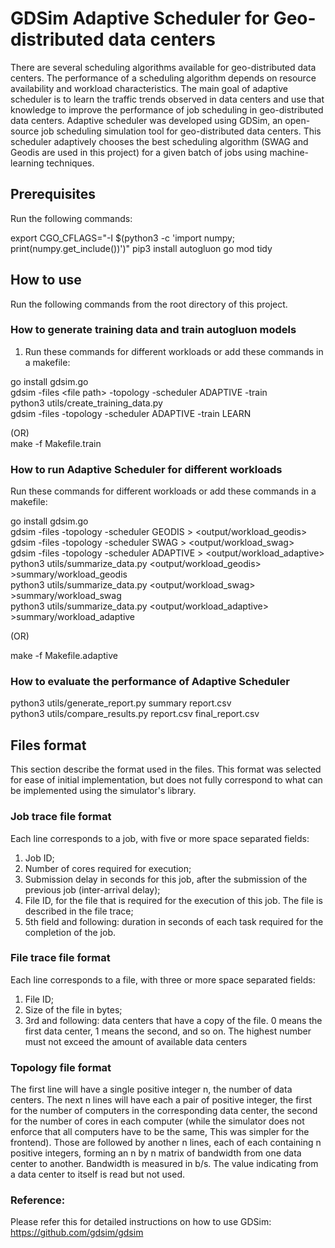 # GDSim Adaptive Scheduler for Geo-distributed data centers

There are several scheduling algorithms available for geo-distributed data centers. The performance of a scheduling algorithm depends on resource availability and workload characteristics.
The main goal of adaptive scheduler is to learn the traffic trends observed in data centers and use that knowledge to improve the performance of job scheduling in geo-distributed data centers. 
Adaptive scheduler was developed using GDSim, an open-source job scheduling simulation tool for geo-distributed data centers. This scheduler adaptively chooses the best scheduling algorithm (SWAG and Geodis are used in this project) for a given batch of jobs using machine-learning techniques.

## Prerequisites

Run the following commands:

export CGO_CFLAGS="-I $(python3 -c 'import numpy; print(numpy.get_include())')"
pip3 install autogluon
go mod tidy

## How to use

Run the following commands from the root directory of this project.

### How to generate training data and train autogluon models

1. Run these commands for different workloads or add these commands in a makefile:

  go install gdsim.go <br />
  gdsim -files &lt;file path&gt; -topology <topology path> -scheduler ADAPTIVE -train <output training data csv file> <job path> <br />
  python3 utils/create_training_data.py <folder containing csv files> <output csv file> <br />
  gdsim -files <file path> -topology <topology path> -scheduler ADAPTIVE -train LEARN <job path> <br />

  (OR) <br />
  make -f  Makefile.train <br />

### How to run Adaptive Scheduler for different workloads

Run these commands for different workloads or add these commands in a makefile:

go install gdsim.go <br />
gdsim -files <file path> -topology <topology path> -scheduler GEODIS <job path> > <output/workload_geodis> <br />
gdsim -files <file path> -topology <topology path> -scheduler SWAG <job path> > <output/workload_swag> <br />
gdsim -files <file path> -topology <topology path> -scheduler ADAPTIVE <job path> > <output/workload_adaptive> <br />
python3 utils/summarize_data.py <output/workload_geodis> >summary/workload_geodis <br />
python3 utils/summarize_data.py <output/workload_swag> >summary/workload_swag <br />
python3 utils/summarize_data.py <output/workload_adaptive> >summary/workload_adaptive <br />

(OR) <br />

make -f  Makefile.adaptive <br />

### How to evaluate the performance of Adaptive Scheduler

python3 utils/generate_report.py summary report.csv <br />
python3 utils/compare_results.py report.csv final_report.csv <br />


## Files format 

This section describe the format used in the files.
This format was selected for ease of initial implementation, but does not fully correspond to what can be implemented using the simulator's library.

### Job trace file format

Each line corresponds to a job, with five or more space separated fields:

 1. Job ID;
 2. Number of cores required for execution;
 3. Submission delay in seconds for this job, after the submission of the previous job (inter-arrival delay);
 4. File ID, for the file that is required for the execution of this job. The file is described in the file trace;
 5. 5th field and following: duration in seconds of each task required for the completion of the job.

### File trace file format

Each line corresponds to a file, with three or more space separated fields:

 1. File ID;
 2. Size of the file in bytes;
 3. 3rd and following: data centers that have a copy of the file. 0 means the first data center, 1 means the second, and so on. The highest number must not exceed the amount of available data centers

### Topology file format

The first line will have a single positive integer n, the number of data centers.
The next n lines will have each a pair of positive integer, the first for the number of computers in the corresponding data center, the second for the number of cores in each computer (while the simulator does not enforce that all computers have to be the same, This was simpler for the frontend).
Those are followed by another n lines, each of each containing n positive integers, forming an n by n matrix of bandwidth from one data center to another.
Bandwidth is measured in b/s.
The value indicating from a data center to itself is read but not used.

### Reference:

Please refer this for detailed instructions on how to use GDSim:
https://github.com/gdsim/gdsim 
